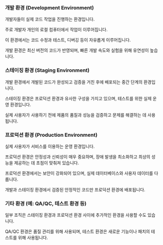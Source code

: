 ### 개발 환경 (Development Environment)
개발자들이 실제 코드 작업을 진행하는 환경입니다.

주로 개발자 개인의 로컬 컴퓨터에서 작업이 이루어집니다. 

이 환경에서는 코드 수정과 테스트, 디버깅 등이 자유롭게 이루어집니다. 

개발 환경은 최신 버전의 코드가 반영되며, 빠른 개발 속도와 실험을 위해 유연성이 높습니다.

### 스테이징 환경 (Staging Environment)
개발 환경에서 개발된 코드가 완성되고 검증을 거친 후에 배포되는 중간 단계의 환경입니다. 

스테이징 환경은 프로덕션 환경과 유사한 구성을 가지고 있으며, 테스트를 위한 실제 운영 환경입니다. 

실제 사용자가 사용하기 전에 제품의 품질과 성능을 검증하고 문제를 해결하는 데 사용됩니다.

### 프로덕션 환경 (Production Environment)
실제 사용자가 서비스를 이용하는 운영 환경입니다. 

프로덕션 환경은 안정성과 신뢰성이 매우 중요하며, 장애 발생을 최소화하고 최상의 성능을 제공하는 데 초점이 맞춰져 있습니다. 

프로덕션 환경에서는 보안이 강화되어 있으며, 실제 데이터베이스와 사용자 데이터를 다룹니다. 

개발과 스테이징 환경에서 검증된 안정적인 코드만 프로덕션 환경에 배포됩니다.

### 기타 환경 (예: QA/QC, 테스트 환경 등)
일부 조직은 스테이징 환경과 프로덕션 환경 사이에 추가적인 환경을 사용할 수도 있습니다. 

QA/QC 환경은 품질 관리를 위해 사용되며, 테스트 환경은 새로운 기능이나 패치의 테스트를 위해 사용됩니다.